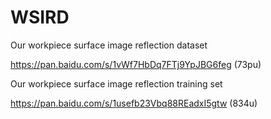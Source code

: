 # WSIRD
Our workpiece surface image reflection dataset

https://pan.baidu.com/s/1vWf7HbDq7FTj9YpJBG6feg (73pu)

Our workpiece surface image reflection training set

https://pan.baidu.com/s/1usefb23Vbq88REadxI5gtw (834u) 
